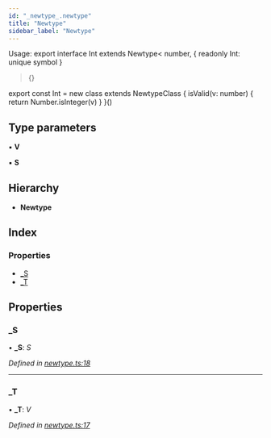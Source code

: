 ```yaml
---
id: "_newtype_.newtype"
title: "Newtype"
sidebar_label: "Newtype"
---
```


Usage:
export interface Int extends Newtype<
  number,
  { readonly Int: unique symbol }
> {}

export const Int = new class extends NewtypeClass<Int> {
  isValid(v: number) { return Number.isInteger(v) }
}()

## Type parameters

▪ **V**

▪ **S**

## Hierarchy

* **Newtype**

## Index

### Properties

* [_S](_newtype_.newtype.md#_s)
* [_T](_newtype_.newtype.md#_t)

## Properties

###  _S

• **_S**: *S*

*Defined in [newtype.ts:18](https://github.com/fponticelli/tempo/blob/master/std/src/newtype.ts#L18)*

___

###  _T

• **_T**: *V*

*Defined in [newtype.ts:17](https://github.com/fponticelli/tempo/blob/master/std/src/newtype.ts#L17)*
